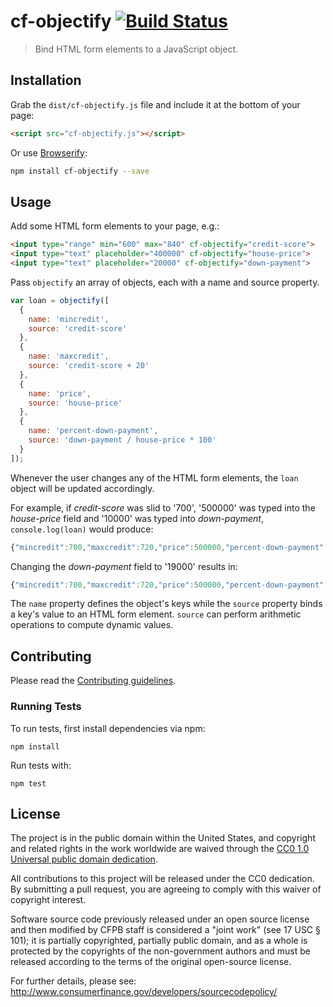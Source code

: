 # cf-objectify [![Build Status](https://secure.travis-ci.org/cfpb/cf-objectify.png?branch=master)](http://travis-ci.org/cfpb/cf-objectify)

> Bind HTML form elements to a JavaScript object.

## Installation

Grab the `dist/cf-objectify.js` file and include it at the bottom of your page:

```html
<script src="cf-objectify.js"></script>
```

Or use [Browserify](http://browserify.org/):

```sh
npm install cf-objectify --save
```

## Usage

Add some HTML form elements to your page, e.g.:

```html
<input type="range" min="600" max="840" cf-objectify="credit-score">
<input type="text" placeholder="400000" cf-objectify="house-price">
<input type="text" placeholder="20000" cf-objectify="down-payment">
```
Pass `objectify` an array of objects, each with a name and source property.

```javascript
var loan = objectify([
  {
    name: 'mincredit',
    source: 'credit-score'
  },
  {
    name: 'maxcredit',
    source: 'credit-score + 20'
  },
  {
    name: 'price',
    source: 'house-price'
  },
  {
    name: 'percent-down-payment',
    source: 'down-payment / house-price * 100'
  }
]);
```

Whenever the user changes any of the HTML form elements, the `loan` object will be updated accordingly.

For example, if *credit-score* was slid to '700', '500000' was typed into the *house-price* field and '10000' was typed into *down-payment*, `console.log(loan)` would produce:

```javascript
{"mincredit":700,"maxcredit":720,"price":500000,"percent-down-payment":2}
```

Changing the *down-payment* field to '19000' results in:

```javascript
{"mincredit":700,"maxcredit":720,"price":500000,"percent-down-payment":3.8}
```

The `name` property defines the object's keys while the `source` property binds a key's value to an HTML form element. `source` can perform arithmetic operations to compute dynamic values.

## Contributing

Please read the [Contributing guidelines](CONTRIBUTING.md).

### Running Tests

To run tests, first install dependencies via npm:

```
npm install
```

Run tests with:

```
npm test
```

## License

The project is in the public domain within the United States, and
copyright and related rights in the work worldwide are waived through
the [CC0 1.0 Universal public domain dedication](http://creativecommons.org/publicdomain/zero/1.0/).

All contributions to this project will be released under the CC0
dedication. By submitting a pull request, you are agreeing to comply
with this waiver of copyright interest.

Software source code previously released under an open source license and then modified by CFPB staff is considered a "joint work" (see 17 USC § 101); it is partially copyrighted, partially public domain, and as a whole is protected by the copyrights of the non-government authors and must be released according to the terms of the original open-source license.

For further details, please see: http://www.consumerfinance.gov/developers/sourcecodepolicy/